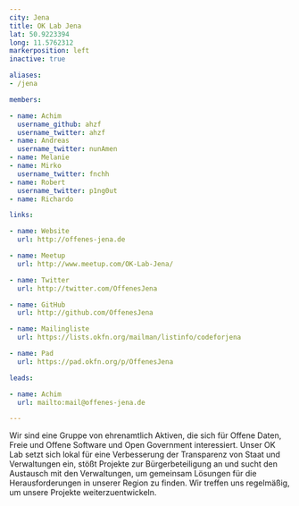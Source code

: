 ```yaml
---
city: Jena
title: OK Lab Jena
lat: 50.9223394
long: 11.5762312
markerposition: left
inactive: true

aliases:
- /jena

members:

- name: Achim
  username_github: ahzf
  username_twitter: ahzf
- name: Andreas
  username_twitter: nunAmen
- name: Melanie
- name: Mirko
  username_twitter: fnchh
- name: Robert
  username_twitter: p1ng0ut
- name: Richardo

links:

- name: Website
  url: http://offenes-jena.de

- name: Meetup
  url: http://www.meetup.com/OK-Lab-Jena/

- name: Twitter
  url: http://twitter.com/OffenesJena

- name: GitHub
  url: http://github.com/OffenesJena

- name: Mailingliste
  url: https://lists.okfn.org/mailman/listinfo/codeforjena

- name: Pad
  url: https://pad.okfn.org/p/OffenesJena

leads:

- name: Achim
  url: mailto:mail@offenes-jena.de

---
```


Wir sind eine Gruppe von ehrenamtlich Aktiven, die sich für Offene Daten, Freie und Offene Software und Open Government interessiert. Unser OK Lab setzt sich lokal für eine Verbesserung der Transparenz von Staat und Verwaltungen ein, stößt Projekte zur Bürgerbeteiligung an und sucht den Austausch mit den Verwaltungen, um gemeinsam Lösungen für die Herausforderungen in unserer Region zu finden. Wir treffen uns regelmäßig, um unsere Projekte weiterzuentwickeln.
